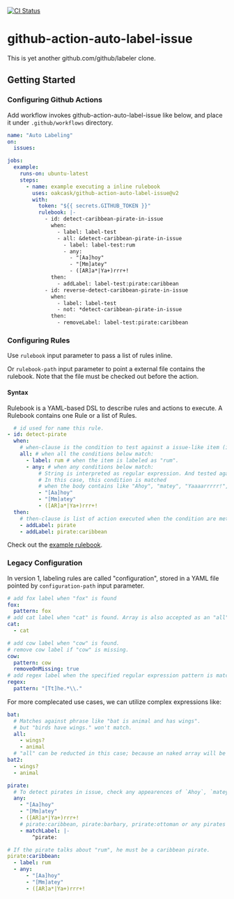 [![CI Status](https://github.com/oakcask/github-action-auto-label-issue/actions/workflows/check.yaml/badge.svg)](https://github.com/oakcask/github-action-auto-label-issue/actions/workflows/check.yaml)

# github-action-auto-label-issue

This is yet another github.com/github/labeler clone.

## Getting Started

### Configuring Github Actions

Add workflow invokes github-action-auto-label-issue like below,
and place it under `.github/workflows` directory.

```yaml
name: "Auto Labeling"
on:
  issues:

jobs:
  example:
    runs-on: ubuntu-latest
    steps:
      - name: example executing a inline rulebook
        uses: oakcask/github-action-auto-label-issue@v2
        with:
          token: "${{ secrets.GITHUB_TOKEN }}"
          rulebook: |-
            - id: detect-caribbean-pirate-in-issue
              when:
                - label: label-test
                - all: &detect-caribbean-pirate-in-issue
                  - label: label-test:rum
                  - any:
                    - "[Aa]hoy"
                    - "[Mm]atey"
                    - ([AR]a*|Ya+)rrr+!
              then:
                - addLabel: label-test:pirate:caribbean
            - id: reverse-detect-caribbean-pirate-in-issue
              when:
                - label: label-test
                - not: *detect-caribbean-pirate-in-issue
              then:
                - removeLabel: label-test:pirate:caribbean
```

### Configuring Rules

Use `rulebook` input parameter to pass a list of rules inline.

Or `rulebook-path` input parameter to point a external file contains the rulebook.
Note that the file must be checked out before the action.

#### Syntax

Rulebook is a YAML-based DSL to describe rules and actions to execute.
A Rulebook contains one Rule or a list of Rules.

```yaml
  # id used for name this rule.
- id: detect-pirate
  when:
    # when-clause is the condition to test against a issue-like item (issues or pull requests).
    all: # when all the conditions below match:
      - label: rum # when the item is labeled as "rum".
      - any: # when any conditions below match:
          # String is interpreted as regular expression. And tested against the body of the item.
          # In this case, this condition is matched
          # when the body contains like "Ahoy", "matey", "Yaaaarrrrr!", etc. 
          - "[Aa]hoy" 
          - "[Mm]atey"
          - ([AR]a*|Ya+)rrr+!
  then:
    # then-clause is list of action executed when the condition are met.
    - addLabel: pirate
    - addLabel: pirate:caribbean
```

Check out the [example rulebook](./examples/rulebook.yaml).

### Legacy Configuration

In version 1, labeling rules are called "configuration",
stored in a YAML file pointed by `configuration-path` input parameter.

```yaml
# add fox label when "fox" is found
fox:
  pattern: fox
# add cat label when "cat" is found. Array is also accepted as an "all" expression.
cat:
  - cat

# add cow label when "cow" is found.
# remove cow label if "cow" is missing.
cow:
  pattern: cow
  removeOnMissing: true
# add regex label when the specified regular expression pattern is matching.
regex:
  pattern: "[Tt]he.*\\."
```

For more complecated use cases, we can utilize complex expressions like:

```yaml
bat:
  # Matches against phrase like "bat is animal and has wings".
  # but "birds have wings." won't match.
  all:
    - wings?
    - animal
  # "all" can be reducted in this case; because an naked array will be treated as child node of "all":
bat2:
  - wings?
  - animal
```

```yaml
pirate:
  # To detect pirates in issue, check any appearences of `Ahoy`, `matey`, `Rrrr!` and so on.
  any:
    - "[Aa]hoy"
    - "[Mm]atey"
    - ([AR]a*|Ya+)rrr+!
    # pirate:caribbean, pirate:barbary, prirate:ottoman or any pirates will be also labelled as "pirate".
    - matchLabel: |-
        ^pirate:

# If the pirate talks about "rum", he must be a caribbean pirate.
pirate:caribbean:
  - label: rum
  - any:
      - "[Aa]hoy"
      - "[Mm]atey"
      - ([AR]a*|Ya+)rrr+!
```
